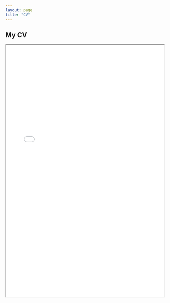 ```yaml
---
layout: page
title: "CV"
---
```


<h2>My CV</h2>

<iframe src="/assets/CV_Joakim_Mansson.pdf" width="100%" height="800px">
  Your browser does not support iframes. You can <a href="/assets/CV_Joakim_Mansson.pdf">download the PDF here</a>.
</iframe>
